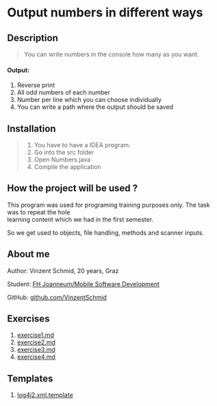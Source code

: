 # Output numbers in different ways

## Description

> You can write numbers in the console how many as you want.

#### Output:

1. Reverse print
2. All odd numbers of each number
3. Number per line which you can choose individually 
4. You can write a path where the output should be saved

## Installation

> 1. You have to have a IDEA program. 
> 2. Go into the src folder
> 3. Open Numbers.java
> 4. Compile the application

## How the project will be used ?

This program was used for programing training purposes only. The task was to repeat the hole \
learning content which we had in the first semester.

So we get used to objects, file handling, methods and scanner inputs.

## About me

Author: Vinzent Schmid, 20 years, Graz

Student: [FH Joanneum/Mobile Software Development](https://www.fh-joanneum.at/)

GitHub: [github.com/VinzentSchmid](https://github.com/VinzentSchmid)

## Exercises

1. [exercise1.md](exercise1.md)
2. [exercise2.md](exercise2.md)
3. [exercise3.md](exercise3.md)
4. [exercise4.md](exercise4.md)

## Templates

1. [log4j2.xml.template](log.md)


